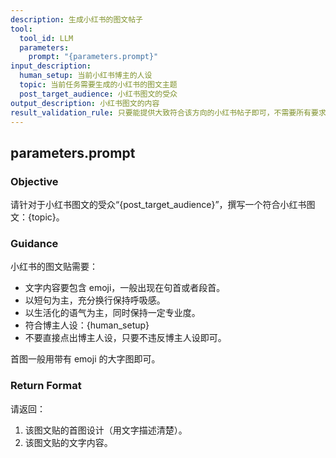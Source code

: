 ```yaml
---
description: 生成小红书的图文帖子
tool:
  tool_id: LLM
  parameters:
    prompt: "{parameters.prompt}"
input_description:
  human_setup: 当前小红书博主的人设
  topic: 当前任务需要生成的小红书的图文主题
  post_target_audience: 小红书图文的受众
output_description: 小红书图文的内容
result_validation_rule: 只要能提供大致符合该方向的小红书帖子即可，不需要所有要求都满足。
---
```

## parameters.prompt

### Objective
请针对于小红书图文的受众“{post_target_audience}”，撰写一个符合小红书图文：{topic}。

### Guidance
小红书的图文贴需要：
- 文字内容要包含 emoji，一般出现在句首或者段首。
- 以短句为主，充分换行保持呼吸感。
- 以生活化的语气为主，同时保持一定专业度。
- 符合博主人设：{human_setup}
- 不要直接点出博主人设，只要不违反博主人设即可。

首图一般用带有 emoji 的大字图即可。

### Return Format
请返回：
1. 该图文贴的首图设计（用文字描述清楚）。
2. 该图文贴的文字内容。